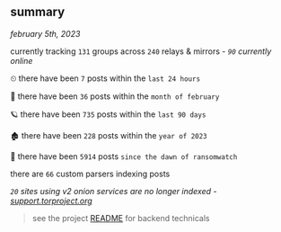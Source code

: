 
## summary
_february 5th, 2023_

currently tracking `131` groups across `240` relays & mirrors - _`90` currently online_

⏲ there have been `7` posts within the `last 24 hours`

🦈 there have been `36` posts within the `month of february`

🪐 there have been `735` posts within the `last 90 days`

🏚 there have been `228` posts within the `year of 2023`

🦕 there have been `5914` posts `since the dawn of ransomwatch`

there are `66` custom parsers indexing posts

_`20` sites using v2 onion services are no longer indexed - [support.torproject.org](https://support.torproject.org/onionservices/v2-deprecation/)_

> see the project [README](https://github.com/joshhighet/ransomwatch#ransomwatch--) for backend technicals
